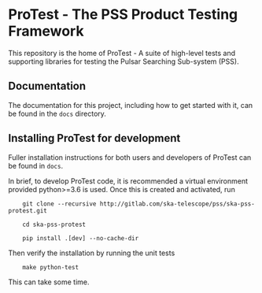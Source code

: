 ProTest - The PSS Product Testing Framework
===========================================

This repository is the home of ProTest - A suite of high-level tests and supporting libraries for testing the Pulsar Searching Sub-system (PSS).

Documentation
-------------

The documentation for this project, including how to get started with it, can be found in the `docs` directory.


Installing ProTest for development
----------------------------------

Fuller installation instructions for both users and developers of ProTest can be found in `docs`.

In brief, to develop ProTest code, it is recommended a virtual environment provided python>=3.6 is used. Once this is created and activated, run

        git clone --recursive http://gitlab.com/ska-telescope/pss/ska-pss-protest.git

        cd ska-pss-protest

        pip install .[dev] --no-cache-dir

Then verify the installation by running the unit tests

        make python-test

This can take some time.
